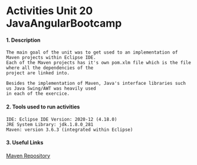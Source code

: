 # Activities Unit 20 JavaAngularBootcamp

#### 1. Description
```
The main goal of the unit was to get used to an implementation of Maven projects within Eclipse IDE. 
Each of the Maven projects has it's own pom.xlm file which is the file where all the dependencies of the
project are linked into.

Besides the implementation of Maven, Java's interface libraries such us Java Swing/AWT was heavily used 
in each of the exercice. 
```
#### 2. Tools used to run activities
```
IDE: Eclipse IDE Version: 2020-12 (4.18.0)
JRE System Library: jdk.1.8.0_281  
Maven: version 3.6.3 (integrated within Eclipse)
```
#### 3. Useful Links

[Maven Repository](https://mvnrepository.com/)



